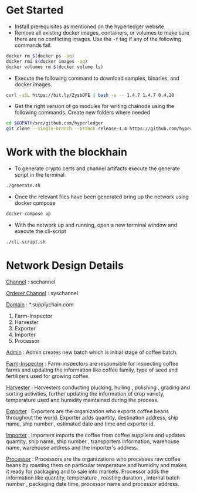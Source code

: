 # Get Started

- Install prerequisites as mentioned on the hyperledger website
- Remove all existing docker images, containers, or volumes to make sure there are no conflicting images. Use the ```-f``` tag if any of the following commands fail.
```bash
docker rm $(docker ps -aq)
docker rmi $(docker images -aq)
docker volumes rm $(docker volume ls)
```
- Execute the following command to download samples, binaries, and docker images.
```bash
curl -sSL https://bit.ly/2ysbOFE | bash -s -- 1.4.7 1.4.7 0.4.20
```
- Get the right version of go modules for writing chainode using the following commands. Create new folders where needed
```bash
cd $GOPATH/src/github.com/hyperledger
git clone --single-branch --branch release-1.4 https://github.com/hyperledger/fabric.git fabric
```

# Work with the blockhain
- To generate crypto certs and channel artifacts execute the generate script in the terminal. 
```bash
./generate.sh
```

- Once the relevant files have been generated bring up the network using docker compose 
```bash
docker-compose up
```

- With the network up and running, open  a new terminal window and execute the cli-script
```bash
./cli-script.sh
```

# Network Design Details

<u>Channel</u> : scchannel

<u>Orderer Channel</u> : syschannel

<u>Domain</u> : *.supplychain.com

1. Farm-Inspector
2. Harvester
3. Exporter
4. Importer
5. Processor

<u>Admin</u> : Admin creates new batch which is initial stage of coffee batch.

<u>Farm-Inspector</u> : Farm-inspectors are responsible for inspecting coffee farms and updating the information like coffee family, type of seed and fertilizers used for growing coffee.

<u>Harvester</u> : Harvesters conducting plucking, hulling , polishing , grading and sorting activities, further updating the information of crop variety, temperature used and humidity maintained during the process.

<u>Exporter</u> : Exporters are the organization who exports coffee beans throughout the world. Exporter adds quantity, destination address, ship name, ship number , estimated date and time and exporter id.

<u>Importer</u> : Importers imports the coffee from coffee suppliers and updates quantity, ship name, ship number , transporters information, warehouse name, warehouse address and the importer's address.

<u>Processor</u> : Processors are the organizations who processes raw coffee beans by roasting them on particular temperature and humidity and makes it ready for packaging and to sale into markets. Processor adds the information like quantity, temperature , roasting duration , internal batch number , packaging date time, processor name and processor address.